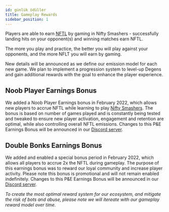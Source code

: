 ```yaml
---
id: günlük ödüller
title: Gameplay Rewards
sidebar_position: 1
---
```


Players are able to earn [NFTL](https://docs.niftyleague.com/overview/nftl/overview) by gaming in Nifty Smashers - successfully landing hits on your opponent(s) and winning matches earn NFTL.

The more you play and practice, the better you will play against your opponents, and the more NFLT you will earn by gaming.

New details will be announced as we define our emission model for each new game. We plan to implement a progression system to level-up Degens and gain additional rewards with the goal to enhance the player experience.

## Noob Player Earnings Bonus

We added a Noob Player Earnings bonus in February 2022, which allows new players to accrue NFTL while learning to play [Nifty Smashers](https://docs.niftyleague.com/overview/games/nifty-smashers). The bonus is based on number of games played and is constantly being tested and tweaked to ensure new player activation, engagement and retention are optimal, while also controlling overall NFTL emissions. Changes to this P&E Earnings Bonus will be announced in our [Discord server](https://discord.gg/niftyleague).

## Double Bonks Earnings Bonus

We added and enabled a special bonus period in February 2022, which allows all players to accrue 2x the NFTL during gameplay. The purpose of this earnings bonus was to reward our loyal community and increase player activity. Please note this bonus is promotional and will not remain enabled indefinitely. Changes to this P&E Earnings Bonus will be announced in our [Discord server](https://discord.gg/niftyleague).

_To create the most optimal reward system for our ecosystem, and mitigate the risk of bots and abuse, please note we will itereate with our gameplay reward model over time._
